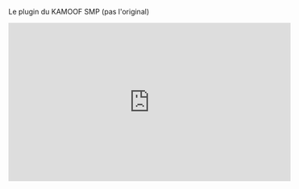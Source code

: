 Le plugin du KAMOOF SMP (pas l'original)

<iframe width="560" height="315" src="https://www.youtube.com/embed/vREJjiAIlS0?si=IU3KejQokwLBGm0M" title="YouTube video player" frameborder="0" allow="accelerometer; autoplay; clipboard-write; encrypted-media; gyroscope; picture-in-picture; web-share" referrerpolicy="strict-origin-when-cross-origin" allowfullscreen></iframe>
